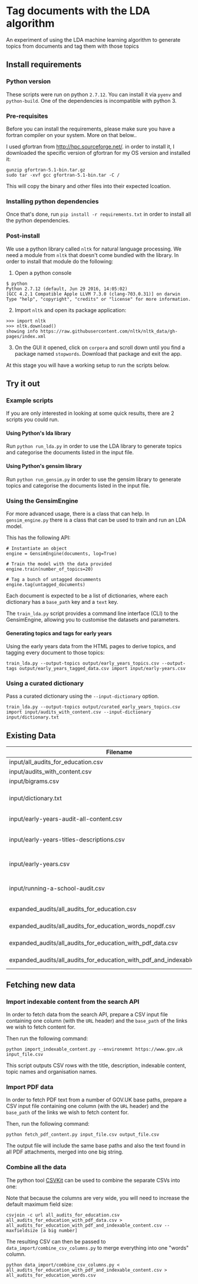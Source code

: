 # Tag documents with the LDA algorithm

An experiment of using the LDA machine learning algorithm to generate topics
from documents and tag them with those topics

## Install requirements

### Python version

These scripts were run on python `2.7.12`. You can install it via `pyenv` and
`python-build`. One of the dependencies is incompatible with python 3.

### Pre-requisites

Before you can install the requirements, please make sure you have a fortran
compiler on your system. More on that below..

I used gfortran from http://hpc.sourceforge.net/. in order to install it, I
downloaded the specific version of gfortran for my OS version and installed it:

```
gunzip gfortran-5.1-bin.tar.gz
sudo tar -xvf gcc gfortran-5.1-bin.tar -C /
```

This will copy the binary and other files into their expected lcoation.

### Installing python dependencies

Once that's done, run `pip install -r requirements.txt` in order to install all
the python dependencies.

### Post-install

We use a python library called `nltk` for natural language processing. We need a
module from `nltk` that doesn't come bundled with the library. In order to
install that module do the following:

1) Open a python console

```
$ python
Python 2.7.12 (default, Jun 29 2016, 14:05:02)
[GCC 4.2.1 Compatible Apple LLVM 7.3.0 (clang-703.0.31)] on darwin
Type "help", "copyright", "credits" or "license" for more information.
```

2) Import `nltk` and open its package application:

```
>>> import nltk
>>> nltk.download()
showing info https://raw.githubusercontent.com/nltk/nltk_data/gh-pages/index.xml
```

3) On the GUI it opened, click on `corpora` and scroll down until you find a
package named `stopwords`. Download that package and exit the app.

At this stage you will have a working setup to run the scripts below.

## Try it out

### Example scripts

If you are only interested in looking at some quick results, there are 2 scripts
you could run.

#### Using Python's lda library

Run `python run_lda.py` in order to use the LDA library to generate topics and
categorise the documents listed in the input file.

#### Using Python's gensim library

Run `python run_gensim.py` in order to use the gensim library to generate topics
and categorise the documents listed in the input file.

### Using the GensimEngine

For more advanced usage, there is a class that can help. In `gensim_engine.py`
there is a class that can be used to train and run an LDA model.

This has the following API:

```
# Instantiate an object
engine = GensimEngine(documents, log=True)

# Train the model with the data provided
engine.train(number_of_topics=20)

# Tag a bunch of untagged documments
engine.tag(untagged_documents)
```

Each document is expected to be a list of dictionaries, where each dictionary
has a `base_path` key and a `text` key.

The `train_lda.py` script provides a command line interface (CLI) to the GensimEngine, allowing you to customise the datasets and parameters.

#### Generating topics and tags for early years

Using the early years data from the HTML pages to derive topics, and tagging every document to those topics:

```
train_lda.py --output-topics output/early_years_topics.csv --output-tags output/early_years_tagged_data.csv import input/early-years.csv
```

### Using a curated dictionary

Pass a curated dictionary using the `--input-dictionary` option.

```
train_lda.py --output-topics output/curated_early_years_topics.csv import input/audits_with_content.csv --input-dictionary input/dictionary.txt
```

## Existing Data

| Filename        | Type           | Source  |
| ------------- |-------------| -----|
| input/all_audits_for_education.csv      | URLs with source audit | 2016 education audits |
| input/audits_with_content.csv      | URL, Text, Audit  | 2016 education audits |
| input/bigrams.csv | Bigram dictionary | Curated  |
| input/dictionary.txt | Term Dictionary | Lemmatisation/bigrams for audits_with_content.csv |
| input/early-years-audit-all-content.csv | Raw data | 2016 eudcation audit spreadsheet |
| input/early-years-titles-descriptions.csv | URL, Text | Titles and descriptions of early years audit content |
| input/early-years.csv | URL, Text | Content store text of early years audit content |
| input/running-a-school-audit.csv | URL, Text | Content store text of running a school audit content |
| expanded_audits/all_audits_for_education.csv | url,link,title,description,content,topics,organisations | Search API data for 2016 education audits |
| expanded_audits/all_audits_for_education_words_nopdf.csv | URL, Text | Same as above, with all text combined. |
| expanded_audits/all_audits_for_education_with_pdf_data.csv | URL, PDF data | Scraped PDF files from 2016 education audit |
| expanded_audits/all_audits_for_education_with_pdf_and_indexable_content.csv | URL, text | Combination of above two files |

## Fetching new data

### Import indexable content from the search API

In order to fetch data from the search API, prepare a CSV input file containing
one column (with the `URL` header) and the `base_path` of the links we wish to
fetch content for.

Then run the following command:

```
python import_indexable_content.py --environemnt https://www.gov.uk input_file.csv
```

This script outputs CSV rows with the title, description, indexable content,
topic names and organisation names.

### Import PDF data

In order to fetch PDF text from a number of GOV.UK base paths, prepare a CSV
input file containing one column (with the `URL` header) and the `base_path` of
the links we wish to fetch content for.

Then, run the following command:

```
python fetch_pdf_content.py input_file.csv output_file.csv
```

The output file will include the same base paths and also the text found in all
PDF attachments, merged into one big string.

### Combine all the data

The python tool [CSVKit](https://csvkit.readthedocs.io/en/0.9.1/index.html) can be used to combine the separate CSVs into one:

Note that because the columns are very wide, you will need to increase the default maximum field size:

```
csvjoin -c url all_audits_for_education.csv all_audits_for_education_with_pdf_data.csv > all_audits_for_education_with_pdf_and_indexable_content.csv --maxfieldsize [a big number]
```

The resulting CSV can then be passed to `data_import/combine_csv_columns.py` to merge everything into one "words" column.

```
python data_import/combine_csv_columns.py < all_audits_for_education_with_pdf_and_indexable_content.csv > all_audits_for_education_words.csv
```

